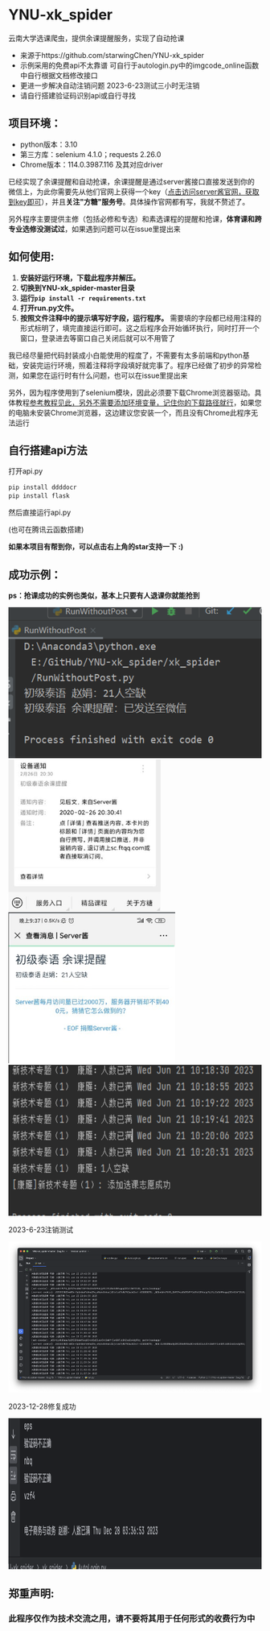 # YNU-xk_spider
云南大学选课爬虫，提供余课提醒服务，实现了自动抢课

* 来源于https://github.com/starwingChen/YNU-xk_spider
* 示例采用的免费api不太靠谱 可自行于autologin.py中的imgcode_online函数中自行根据文档修改接口
* 更进一步解决自动注销问题 2023-6-23测试三小时无注销
* 请自行搭建验证码识别api或自行寻找
## 项目环境：
* python版本：3.10
* 第三方库：selenium 4.1.0；requests 2.26.0                                 
* Chrome版本：114.0.3987.116 及其对应driver

已经实现了余课提醒和自动抢课，余课提醒是通过server酱接口直接发送到你的微信上，为此你需要先从他们官网上获得一个key（[点击访问server酱官网，获取到key即可](http://sc.ftqq.com/3.version)），并且**关注"方糖"服务号**。具体操作官网都有写，我就不赘述了。

另外程序主要提供主修（包括必修和专选）和素选课程的提醒和抢课，**体育课和跨专业选修没测试过**，如果遇到问题可以在issue里提出来  
  
  
## 如何使用:
1. **安装好运行环境，下载此程序并解压。**
2. **切换到YNU-xk_spider-master目录**
3. **运行```pip install -r requirements.txt```**
4. **打开run.py文件。** 
5. **按照文件注释中的提示填写好字段，运行程序。**
需要填的字段都已经用注释的形式标明了，填完直接运行即可。这之后程序会开始循环执行，同时打开一个窗口，登录进去等窗口自己关闭后就可以不用管了  

我已经尽量把代码封装成小白能使用的程度了，不需要有太多前端和python基础，安装完运行环境，照着注释将字段填好就完事了。程序已经做了初步的异常检测，如果您在运行时有什么问题，也可以在issue里提出来

另外，因为程序使用到了selenium模块，因此必须要下载Chrome浏览器驱动。具体教程[参考教程见此，另外不需要添加环境变量，记住你的下载路径就行](https://jingyan.baidu.com/article/f7ff0bfcdd89ed2e27bb1379.html)，如果您的电脑未安装Chrome浏览器，这边建议您安装一个，而且没有Chrome此程序无法运行

## 自行搭建api方法

打开api.py

```python
pip install ddddocr
pip install flask
```

然后直接运行api.py

(也可在腾讯云函数搭建)

**如果本项目有帮到你，可以点击右上角的star支持一下 :)**

## 成功示例：
**ps：抢课成功的实例也类似，基本上只要有人退课你就能抢到**

<img src="./resource/res1.png" height="300"><img src="./resource/res2.jpg" height="300">
<img src="./resource/res3.jpg" height="300"><img src="./resource/1.png" height="300">

2023-6-23注销测试

<img src="./resource/2.png" height="300" alt="">

2023-12-28修复成功

<img src="./resource/4.png" height="300" alt="">

## 郑重声明:

### 此程序仅作为技术交流之用，请不要将其用于任何形式的收费行为中  
